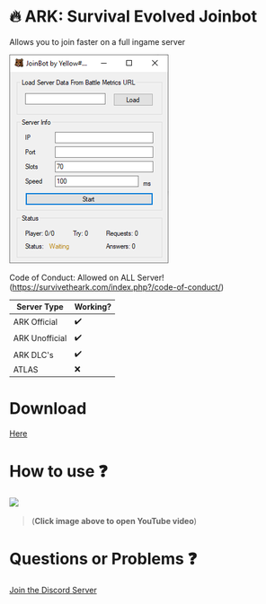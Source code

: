 
# :fire: ARK: Survival Evolved Joinbot

Allows you to join faster on a full ingame server

![Test Image 1](FastLane.PNG)


Code of Conduct: Allowed on ALL Server! (https://survivetheark.com/index.php?/code-of-conduct/)

| Server Type | Working? |
| ------------- | ------------- |
| ARK Official  | :heavy_check_mark:  |
| ARK Unofficial  | :heavy_check_mark:  |
| ARK DLC's  | :heavy_check_mark:  |
| ATLAS  | :x:  |

# Download
[Here](https://github.com/Y3ll0w/ARK-Joinbot/releases/download/Release/ALane.exe)

# How to use :question:
[![](https://img.youtube.com/vi/my0iWdA_KB4/0.jpg)](http://www.youtube.com/watch?v=my0iWdA_KB4 "")
>(**Click image above to open YouTube video**)

# Questions or Problems :question:
[Join the Discord Server](https://discord.gg/9SXqQB4)
